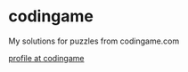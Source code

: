 # codingame
My solutions for puzzles from codingame.com

[profile at codingame](http://www.codingame.com/profile/4c59fe819efda25acf04b2db848a6d73237748)
